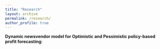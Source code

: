 ```yaml
---
title: "Research"
layout: archive
permalink: /research/
author_profile: true
---
```


**Dynamic newsvendor model for Optimistic and Pessimistic policy-based profit forecasting**:
